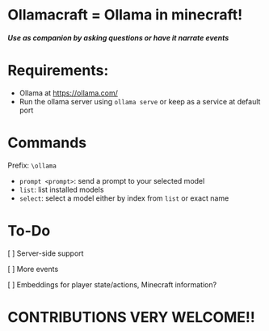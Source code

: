 # Ollamacraft = Ollama in minecraft!

##### Use as companion by asking questions or have it narrate events

# Requirements:
- Ollama at https://ollama.com/
- Run the ollama server using `ollama serve` or keep as a service at default port

# Commands
Prefix: `\ollama`

- `prompt <prompt>`: send a prompt to your selected model
- `list`: list installed models
- `select`: select a model either by index from `list` or exact name

# To-Do

[ ] Server-side support

[ ] More events

[ ] Embeddings for player state/actions, Minecraft information?

# CONTRIBUTIONS VERY WELCOME!!
